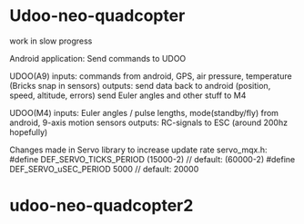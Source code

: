 # Udoo-neo-quadcopter
work in slow progress

Android application: Send commands to UDOO

UDOO(A9)
inputs: commands from android, GPS, air pressure, temperature (Bricks snap in sensors)
outputs: send data back to android (position, speed, altitude, errors)
         send Euler angles and other stuff to M4

UDOO(M4)
inputs: Euler angles / pulse lengths, mode(standby/fly) from android, 9-axis motion sensors
outputs: RC-signals to ESC (around 200hz hopefully)


Changes made in Servo library to increase update rate
servo_mqx.h:
#define DEF_SERVO_TICKS_PERIOD            (15000-2)   // default: (60000-2)
#define DEF_SERVO_uSEC_PERIOD             5000        // default: 20000
# udoo-neo-quadcopter2
